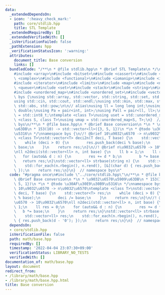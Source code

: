 ```yaml
---
data:
  _extendedDependsOn:
  - icon: ':heavy_check_mark:'
    path: core/stdlib.hpp
    title: STL Template
  _extendedRequiredBy: []
  _extendedVerifiedWith: []
  _isVerificationFailed: false
  _pathExtension: hpp
  _verificationStatusIcon: ':warning:'
  attributes:
    document_title: Base conversion
    links: []
  bundledCode: "/**\n * @file stdlib.hpp\n * @brief STL Template\n */\n#include <algorithm>\n\
    #include <array>\n#include <bitset>\n#include <cassert>\n#include <cmath>\n#include\
    \ <complex>\n#include <functional>\n#include <iomanip>\n#include <iostream>\n\
    #include <iterator>\n#include <limits>\n#include <map>\n#include <numeric>\n#include\
    \ <queue>\n#include <set>\n#include <stack>\n#include <string>\n#include <type_traits>\n\
    #include <unordered_map>\n#include <unordered_set>\n#include <vector>\n\nnamespace\
    \ bys {\nusing std::array, std::vector, std::string, std::set, std::map, std::pair;\n\
    using std::cin, std::cout, std::endl;\nusing std::min, std::max, std::sort, std::reverse,\
    \ std::abs, std::pow;\n\n// alias\nusing ll = long long int;\nusing ld = long\
    \ double;\nusing Pa = pair<int, int>;\nusing Pall = pair<ll, ll>;\nusing ibool\
    \ = std::int8_t;\ntemplate <class T>\nusing uset = std::unordered_set<T>;\ntemplate\
    \ <class S, class T>\nusing umap = std::unordered_map<S, T>;\n}  // namespace\
    \ bys\n/**\n * @file base.hpp\n * @brief Base conversion\n *\n * \u9032\u6570\u5909\
    \u63DB\n * 153(10) -> std::vector<ll>({3, 5, 1})\n *\n * @todo \u30AF\u30E9\u30B9\
    \u5316\n */\nnamespace bys {\n//! @brief 10\u9032\u6570 -> n\u9032\u6570\ntemplate\
    \ <class T>\nstd::vector<T> deci2n(T deci, T base) {\n    std::vector<T> res;\n\
    \    while (deci > 0) {\n        res.push_back(deci % base);\n        deci /=\
    \ base;\n    }\n    return res;\n}\n//! @brief n\u9032\u6570 -> 10\u9032\u6570\
    \nll n2deci(std::vector<ll> n, int base) {\n    ll b = 1;\n    ll res = 0;\n \
    \   for (auto&& d : n) {\n        res += d * b;\n        b *= base;\n    }\n \
    \   return res;\n}\nstd::vector<ll> strbase(string n) {\n    std::vector<ll> res;\n\
    \    std::for_each(n.rbegin(), n.rend(), [&](char d) { res.push_back(d - '0');\
    \ });\n    return res;\n}\n}  // namespace bys\n"
  code: "#pragma once\n#include \"../core/stdlib.hpp\"\n/**\n * @file base.hpp\n *\
    \ @brief Base conversion\n *\n * \u9032\u6570\u5909\u63DB\n * 153(10) -> std::vector<ll>({3,\
    \ 5, 1})\n *\n * @todo \u30AF\u30E9\u30B9\u5316\n */\nnamespace bys {\n//! @brief\
    \ 10\u9032\u6570 -> n\u9032\u6570\ntemplate <class T>\nstd::vector<T> deci2n(T\
    \ deci, T base) {\n    std::vector<T> res;\n    while (deci > 0) {\n        res.push_back(deci\
    \ % base);\n        deci /= base;\n    }\n    return res;\n}\n//! @brief n\u9032\
    \u6570 -> 10\u9032\u6570\nll n2deci(std::vector<ll> n, int base) {\n    ll b =\
    \ 1;\n    ll res = 0;\n    for (auto&& d : n) {\n        res += d * b;\n     \
    \   b *= base;\n    }\n    return res;\n}\nstd::vector<ll> strbase(string n) {\n\
    \    std::vector<ll> res;\n    std::for_each(n.rbegin(), n.rend(), [&](char d)\
    \ { res.push_back(d - '0'); });\n    return res;\n}\n}  // namespace bys\n"
  dependsOn:
  - core/stdlib.hpp
  isVerificationFile: false
  path: math/base.hpp
  requiredBy: []
  timestamp: '2022-04-04 23:07:30+09:00'
  verificationStatus: LIBRARY_NO_TESTS
  verifiedWith: []
documentation_of: math/base.hpp
layout: document
redirect_from:
- /library/math/base.hpp
- /library/math/base.hpp.html
title: Base conversion
---
```

